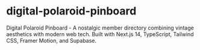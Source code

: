 # digital-polaroid-pinboard
Digital Polaroid Pinboard - A nostalgic member directory combining vintage aesthetics with modern web tech. Built with Next.js 14, TypeScript, Tailwind CSS, Framer Motion, and Supabase.
